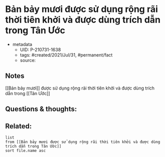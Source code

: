 # Bản bảy mươi được sử dụng rộng rãi thời tiên khởi và được dùng trích dẫn trong Tân Ước

- metadata
	- UID: P-210731-1638
	- tags: #created/2021/Jul/31, #permanent/fact 
	- source: 

## Notes
[[Bản bảy mươi]] được sử dụng rộng rãi thời tiên khởi và được dùng trích dẫn trong [[Tân Ước]]

## Questions & thoughts:

## Related:
```dataview
list
from [[Bản bảy mươi được sử dụng rộng rãi thời tiên khởi và được dùng trích dẫn trong Tân Ước]]
sort file.name asc
```
